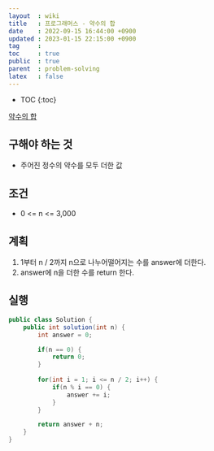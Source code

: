 ```yaml
---
layout  : wiki
title   : 프로그래머스 - 약수의 합
date    : 2022-09-15 16:44:00 +0900
updated : 2023-01-15 22:15:00 +0900
tag     : 
toc     : true
public  : true
parent  : problem-solving
latex   : false
---
```


* TOC
{:toc}

[약수의 합](https://school.programmers.co.kr/learn/courses/30/lessons/12928)

## 구해야 하는 것
- 주어진 정수의 약수를 모두 더한 값

## 조건
- 0 <= n <= 3,000

## 계획
1. 1부터 n / 2까지 n으로 나누어떨어지는 수를 answer에 더한다.
2. answer에 n을 더한 수를 return 한다.

## 실행
```java
public class Solution {
    public int solution(int n) {
        int answer = 0;

        if(n == 0) {
            return 0;
        }
        
        for(int i = 1; i <= n / 2; i++) {
            if(n % i == 0) {
                answer += i;
            }
        }

        return answer + n;
    }
}
```
